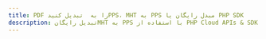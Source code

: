 ---title: PDF را به  تبدیل کنیدPPS، MHT به PPS مبدل رایگان یا PHP SDKdescription: تبدیل رایگانMHT به PPS با استفاده از PHP Cloud APIs & SDK همچنین اسناد PDF را در Cloud ایجاد، ویرایش و رندر کنید.---